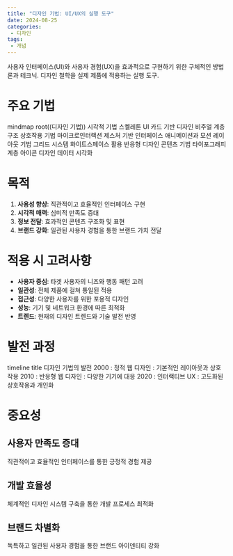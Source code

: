 ```yaml
---
title: "디자인 기법: UI/UX의 실행 도구"
date: 2024-08-25
categories:
 - 디자인
tags:
 - 개념
---
```


사용자 인터페이스(UI)와 사용자 경험(UX)을 효과적으로 구현하기 위한 구체적인 방법론과 테크닉. 디자인 철학을 실제 제품에 적용하는 실행 도구.

# 주요 기법

<div class="mermaid">
mindmap
  root((디자인 기법))
    시각적 기법
      스켈레톤 UI
      카드 기반 디자인
      비주얼 계층구조
    상호작용 기법
      마이크로인터랙션
      제스처 기반 인터페이스
      애니메이션과 모션
    레이아웃 기법
      그리드 시스템
      화이트스페이스 활용
      반응형 디자인
    콘텐츠 기법
      타이포그래피 계층
      아이콘 디자인
      데이터 시각화
</div>

# 목적
1. **사용성 향상**: 직관적이고 효율적인 인터페이스 구현
2. **시각적 매력**: 심미적 만족도 증대
3. **정보 전달**: 효과적인 콘텐츠 구조화 및 표현
4. **브랜드 강화**: 일관된 사용자 경험을 통한 브랜드 가치 전달

# 적용 시 고려사항
- **사용자 중심**: 타겟 사용자의 니즈와 행동 패턴 고려
- **일관성**: 전체 제품에 걸쳐 통일된 적용
- **접근성**: 다양한 사용자를 위한 포용적 디자인
- **성능**: 기기 및 네트워크 환경에 따른 최적화
- **트렌드**: 현재의 디자인 트렌드와 기술 발전 반영

# 발전 과정

<div class="mermaid">
timeline
 title 디자인 기법의 발전
 2000 : 정적 웹 디자인
      : 기본적인 레이아웃과 상호작용
 2010 : 반응형 웹 디자인
      : 다양한 기기에 대응
 2020 : 인터랙티브 UX
      : 고도화된 상호작용과 개인화
</div>

# 중요성

## 사용자 만족도 증대
직관적이고 효율적인 인터페이스를 통한 긍정적 경험 제공

## 개발 효율성
체계적인 디자인 시스템 구축을 통한 개발 프로세스 최적화

## 브랜드 차별화
독특하고 일관된 사용자 경험을 통한 브랜드 아이덴티티 강화